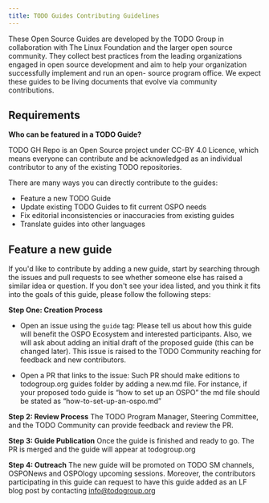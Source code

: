 ```yaml
---
title: TODO Guides Contributing Guidelines
---
```


These Open Source Guides are developed by the TODO Group in collaboration with The Linux Foundation and the larger open source community. They collect best practices from the leading organizations engaged in open source development and aim to help your organization successfully implement and run an open- source program office. We expect these guides to be living documents that evolve via community contributions.

## Requirements

**Who can be featured in a TODO Guide?**

TODO GH Repo is an Open Source project under CC-BY 4.0 Licence, which means everyone can contribute and be acknowledged as an individual 
contributor to any of the existing TODO repositories.

There are many ways you can directly contribute to the guides:

* Feature a new TODO Guide
* Update existing TODO Guides to fit current OSPO needs
* Fix editorial inconsistencies or inaccuracies from existing guides
* Translate guides into other languages

## Feature a new guide

If you'd like to contribute by adding a new guide, start by searching through the issues and pull requests to see whether 
someone else has raised a similar idea or question. If you don't see your idea listed, and you think it fits into the goals 
of this guide, please follow the following steps:

**Step One: Creation Process**

* Open an issue using the `guide` tag: Please tell us about how this guide will benefit the OSPO Ecosystem and interested participants. 
Also, we will ask about adding an initial draft of the proposed guide (this can be changed later). This issue is raised to the TODO 
Community reaching for feedback and new contributors.

* Open a PR that links to the issue: Such PR should make editions to todogroup.org guides folder by adding a new.md file. 
For instance, if your proposed todo guide is “how to set up an OSPO” the md file should be stated as “how-to-set-up-an-ospo.md”

**Step 2: Review Process**
The TODO Program Manager, Steering Committee, and the TODO Community can provide feedback and review the PR.

**Step 3: Guide Publication**
Once the guide is finished and ready to go. The PR is merged and the guide will appear at todogroup.org

**Step 4: Outreach**
The new guide will be promoted on TODO SM channels, OSPONews and OSPOlogy upcoming sessions. 
Moreover, the contributors participating in this guide can request to have this guide added as an LF blog post by contacting info@todogroup.org




